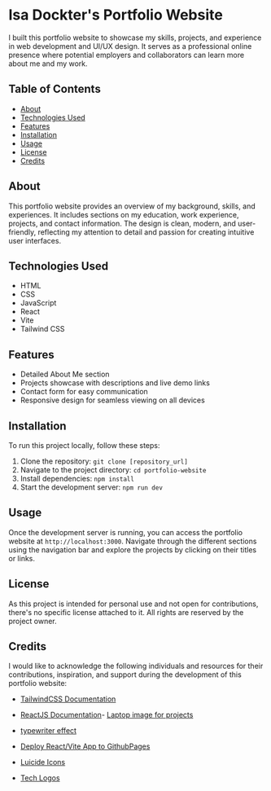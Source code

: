 # Isa Dockter's Portfolio Website

I built this portfolio website to showcase my skills, projects, and experience in web development and UI/UX design. It serves as a professional online presence where potential employers and collaborators can learn more about me and my work.

## Table of Contents

- [About](#about)
- [Technologies Used](#technologies-used)
- [Features](#features)
- [Installation](#installation)
- [Usage](#usage)
- [License](#license)
- [Credits](#credits)

## About

This portfolio website provides an overview of my background, skills, and experiences. It includes sections on my education, work experience, projects, and contact information. The design is clean, modern, and user-friendly, reflecting my attention to detail and passion for creating intuitive user interfaces.

## Technologies Used

- HTML
- CSS
- JavaScript
- React
- Vite
- Tailwind CSS

## Features

- Detailed About Me section
- Projects showcase with descriptions and live demo links
- Contact form for easy communication
- Responsive design for seamless viewing on all devices

## Installation

To run this project locally, follow these steps:

1. Clone the repository: `git clone [repository_url]`
2. Navigate to the project directory: `cd portfolio-website`
3. Install dependencies: `npm install`
4. Start the development server: `npm run dev`

## Usage

Once the development server is running, you can access the portfolio website at `http://localhost:3000`. Navigate through the different sections using the navigation bar and explore the projects by clicking on their titles or links.

## License

As this project is intended for personal use and not open for contributions, there's no specific license attached to it. All rights are reserved by the project owner.

## Credits

I would like to acknowledge the following individuals and resources for their contributions, inspiration, and support during the development of this portfolio website:
- [TailwindCSS Documentation](https://tailwindcss.com/)
- [ReactJS Documentation](https://react.dev/)- [Laptop image for projects](https://www.freepik.com/free-psd/digital-device-mockup_4264999.htm#query=laptop%20mockup&position=9&from_view=keyword&track=ais_user_b&uuid=13e83126-fd49-42dd-b855-ce8aac1ac6a4)
- [typewriter effect](https://www.npmjs.com/package/typewriter-effect) 
- [Deploy React/Vite App to GithubPages](https://www.vddeveloper.online/blog/vite-react-deploy-github)

- [Luicide Icons](https://lucide.dev/)
- [Tech Logos](https://icons8.com/icons)